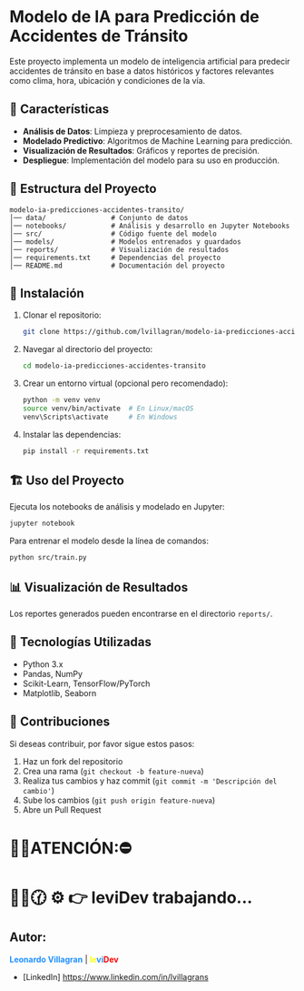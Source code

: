 # Modelo de IA para Predicción de Accidentes de Tránsito

Este proyecto implementa un modelo de inteligencia artificial para predecir accidentes de tránsito en base a datos históricos y factores relevantes como clima, hora, ubicación y condiciones de la vía.

## 📌 Características
- **Análisis de Datos**: Limpieza y preprocesamiento de datos.
- **Modelado Predictivo**: Algoritmos de Machine Learning para predicción.
- **Visualización de Resultados**: Gráficos y reportes de precisión.
- **Despliegue**: Implementación del modelo para su uso en producción.

## 📁 Estructura del Proyecto
```
modelo-ia-predicciones-accidentes-transito/
│── data/                # Conjunto de datos
│── notebooks/           # Análisis y desarrollo en Jupyter Notebooks
│── src/                 # Código fuente del modelo
│── models/              # Modelos entrenados y guardados
│── reports/             # Visualización de resultados
│── requirements.txt     # Dependencias del proyecto
│── README.md            # Documentación del proyecto
```

## 🚀 Instalación
1. Clonar el repositorio:
   ```sh
   git clone https://github.com/lvillagran/modelo-ia-predicciones-accidentes-transito.git
   ```
2. Navegar al directorio del proyecto:
   ```sh
   cd modelo-ia-predicciones-accidentes-transito
   ```
3. Crear un entorno virtual (opcional pero recomendado):
   ```sh
   python -m venv venv
   source venv/bin/activate  # En Linux/macOS
   venv\Scripts\activate     # En Windows
   ```
4. Instalar las dependencias:
   ```sh
   pip install -r requirements.txt
   ```

## 🏗 Uso del Proyecto
Ejecuta los notebooks de análisis y modelado en Jupyter:
```sh
jupyter notebook
```

Para entrenar el modelo desde la línea de comandos:
```sh
python src/train.py
```

## 📊 Visualización de Resultados
Los reportes generados pueden encontrarse en el directorio `reports/`.

## 🔧 Tecnologías Utilizadas
- Python 3.x
- Pandas, NumPy
- Scikit-Learn, TensorFlow/PyTorch
- Matplotlib, Seaborn

## 📌 Contribuciones
Si deseas contribuir, por favor sigue estos pasos:
1. Haz un fork del repositorio
2. Crea una rama (`git checkout -b feature-nueva`)
3. Realiza tus cambios y haz commit (`git commit -m 'Descripción del cambio'`)
4. Sube los cambios (`git push origin feature-nueva`)
5. Abre un Pull Request

# 🚧🚨ATENCIÓN:⛔
# 🔧🔨🕜 ⚙ 👉 leviDev trabajando...

## Autor:
<span style="color:DodgerBlue">**Leonardo Villagran**</span> | <span style="color:yellow">**le**</span><span style="color:DodgerBlue">**vi**</span><span style="color:red">**Dev**</span>

- [LinkedIn] https://www.linkedin.com/in/lvillagrans
